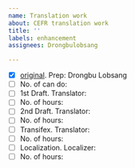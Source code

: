 ```yaml
---
name: Translation work
about: CEFR translation work
title: ''
labels: enhancement
assignees: Drongbulobsang

---
```


- [x] [original](https://github.com/pecha-jobs/J0006/blob/main/CEFR/reception/oral-announcements_en.txt). Prep: Drongbu Lobsang
- [ ] No. of can do: 
- [ ] 1st Draft. Translator: 
- [ ] No. of hours:
- [ ] 2nd Draft. Translator: 
- [ ] No. of hours:
- [ ] Transifex. Translator: 
- [ ] No. of hours:
- [ ] Localization. Localizer: 
- [ ] No. of hours:
